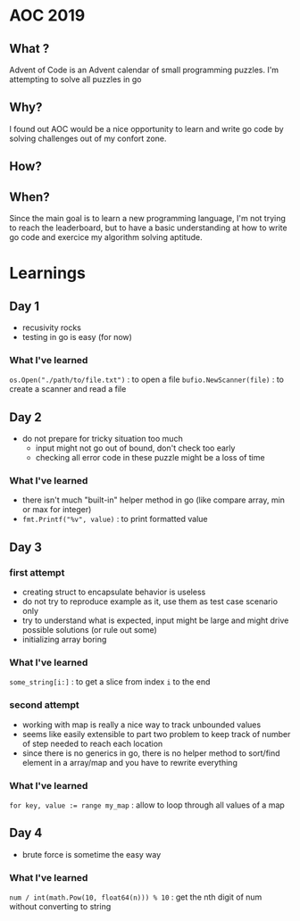 # AOC 2019

## What ?

Advent of Code is an Advent calendar of small programming puzzles. I'm attempting to solve all puzzles in go

## Why?

I found out AOC would be a nice opportunity to learn and write go code by solving challenges out of my confort zone.

## How?

## When?

Since the main goal is to learn a new programming language, I'm not trying to reach the leaderboard, but to have a basic understanding at how to write go code and exercice my algorithm solving aptitude.

# Learnings

## Day 1

- recusivity rocks
- testing in go is easy (for now)

### What I've learned

`os.Open("./path/to/file.txt")` : to open a file
`bufio.NewScanner(file)` : to create a scanner and read a file

## Day 2

- do not prepare for tricky situation too much
  - input might not go out of bound, don't check too early
  - checking all error code in these puzzle might be a loss of time

### What I've learned

- there isn't much "built-in" helper method in go (like compare array, min or max for integer)
- `fmt.Printf("%v", value)` : to print formatted value

## Day 3

### first attempt

- creating struct to encapsulate behavior is useless
- do not try to reproduce example as it, use them as test case scenario only
- try to understand what is expected, input might be large and might drive possible solutions (or rule out some)
- initializing array boring

### What I've learned

`some_string[i:]` : to get a slice from index `i` to the end

### second attempt

- working with map is really a nice way to track unbounded values
- seems like easily extensible to part two problem to keep track of number of step needed to reach each location
- since there is no generics in go, there is no helper method to sort/find element in a array/map and you have to rewrite everything

### What I've learned

`for key, value := range my_map` : allow to loop through all values of a map

## Day 4

- brute force is sometime the easy way

### What I've learned

`num / int(math.Pow(10, float64(n))) % 10` : get the nth digit of num without converting to string
